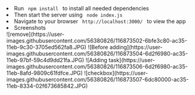 
<li> Run <code> npm install </code> to install all needed dependencies </li>

<li> Then start the server using <code> node index.js </code> </li>

<li> Navigate to your browser <code> http://localhost:3000/ </code> to view the app </li>
</ol>

<li> Screenshots</li>
![remove](https://user-images.githubusercontent.com/56380826/116873502-6bfe3c80-ac35-11eb-9c30-3705ed562fa8.JPG)
![Before adding](https://user-images.githubusercontent.com/56380826/116873504-6d2f6980-ac35-11eb-97bf-59c4d9dd21fa.JPG)
![Adding task](https://user-images.githubusercontent.com/56380826/116873506-6d2f6980-ac35-11eb-8afd-9809c61fdfce.JPG)
![checkbox](https://user-images.githubusercontent.com/56380826/116873507-6dc80000-ac35-11eb-8334-02f673685842.JPG)
